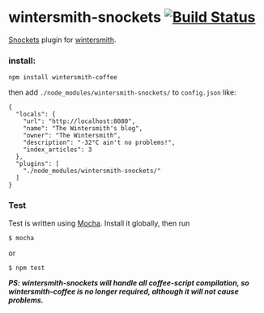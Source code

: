 # wintersmith-snockets [![Build Status](https://travis-ci.org/RayViljoen/wintersmith-snockets.png?branch=master)](https://travis-ci.org/RayViljoen/wintersmith-snockets)

[Snockets](https://github.com/TrevorBurnham/snockets) plugin for [wintersmith](https://github.com/jnordberg/wintersmith).

### install:

    npm install wintersmith-coffee
  
then add `./node_modules/wintersmith-snockets/` to `config.json` like:

    {
      "locals": {
        "url": "http://localhost:8080",
        "name": "The Wintersmith's blog",
        "owner": "The Wintersmith",
        "description": "-32°C ain't no problems!",
        "index_articles": 3
      },
      "plugins": [
        "./node_modules/wintersmith-snockets/"
      ]
    }
    
### Test

Test is written using [Mocha](http://visionmedia.github.com/mocha/). Install it globally, then run

    $ mocha

or
  
    $ npm test

***PS: wintersmith-snockets will handle all coffee-script compilation, so wintersmith-coffee is no longer required, although it will not cause problems.***